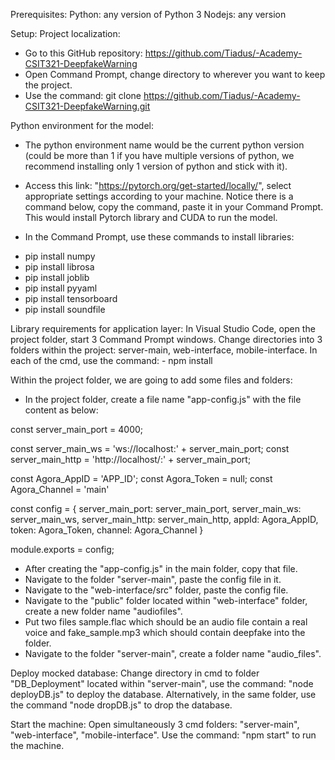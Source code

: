 Prerequisites:
Python: any version of Python 3
Nodejs: any version


Setup:
Project localization:
- Go to this GitHub repository: https://github.com/Tiadus/-Academy-CSIT321-DeepfakeWarning
- Open Command Prompt, change directory to wherever you want to keep the project.
- Use the command: git clone https://github.com/Tiadus/-Academy-CSIT321-DeepfakeWarning.git


Python environment for the model:
- The python environment name would be the current python version (could be more than 1 if you have multiple versions of python, we recommend installing only 1 version of python and stick with it).

- Access this link: "https://pytorch.org/get-started/locally/", select appropriate settings according to your machine. Notice there is a command below, copy the command, paste it in your Command Prompt. This would install Pytorch library and CUDA to run the model.

- In the Command Prompt, use these commands to install libraries:
+ pip install numpy
+ pip install librosa
+ pip install joblib
+ pip install pyyaml
+ pip install tensorboard
+ pip install soundfile


Library requirements for application layer:
In Visual Studio Code, open the project folder, start 3 Command Prompt windows. 
Change directories into 3 folders within the project: server-main, web-interface, mobile-interface. 
In each of the cmd, use the command:
	- npm install
	
Within the project folder, we are going to add some files and folders:
- In the project folder, create a file name "app-config.js" with the file content as below:


const server_main_port = 4000;

const server_main_ws = 'ws://localhost:' + server_main_port;
const server_main_http = 'http://localhost/:' + server_main_port;

const Agora_AppID = 'APP_ID';
const Agora_Token = null;
const Agora_Channel = 'main'

const config = {
    server_main_port: server_main_port,
    server_main_ws: server_main_ws,
    server_main_http: server_main_http,
    appId: Agora_AppID,
    token: Agora_Token,
    channel: Agora_Channel
}

module.exports = config;


- After creating the "app-config.js" in the main folder, copy that file.
- Navigate to the folder "server-main", paste the config file in it.
- Navigate to the "web-interface/src" folder, paste the config file.
- Navigate to the "public" folder located within "web-interface" folder, create a new folder name "audiofiles".
- Put two files sample.flac which should be an audio file contain a real voice and fake_sample.mp3 which should contain deepfake into the folder. 
- Navigate to the folder "server-main", create a folder name "audio_files".
		
Deploy mocked database:
	Change directory in cmd to folder "DB_Deployment" located within "server-main", use the command: "node deployDB.js" to deploy the database.
	Alternatively, in the same folder, use the command "node dropDB.js" to drop the database.

Start the machine:
	Open simultaneously 3 cmd folders: "server-main", "web-interface", "mobile-interface".
	Use the command: "npm start" to run the machine.
